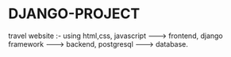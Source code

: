 # DJANGO-PROJECT
travel website :-
using html,css, javascript ---> frontend, 
django framework ---> backend, 
postgresql ---> database.
